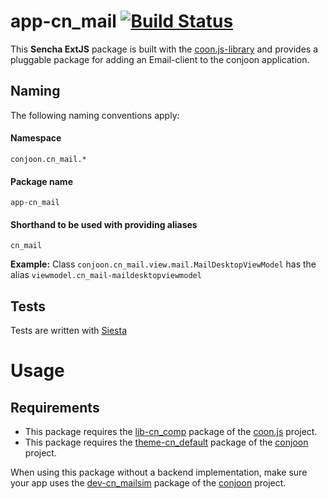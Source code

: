 # app-cn_mail  [![Build Status](https://travis-ci.org/conjoon/app-cn_mail.svg?branch=master)](https://travis-ci.org/conjoon/app-cn_mail)
This **Sencha ExtJS** package is built with the [coon.js-library](https://github.com/coon.js) and provides a pluggable package
for adding an Email-client to the conjoon application.


## Naming
The following naming conventions apply:

#### Namespace
`conjoon.cn_mail.*`
#### Package name
`app-cn_mail`
#### Shorthand to be used with providing aliases
`cn_mail`

**Example:**
Class `conjoon.cn_mail.view.mail.MailDesktopViewModel` has the alias `viewmodel.cn_mail-maildesktopviewmodel`

## Tests
Tests are written with [Siesta](https://bryntum.com/siesta)

# Usage
## Requirements
 * This package requires the [lib-cn_comp](https://github.com/coon-js/lib-cn_comp) package of the [coon.js](https://github.com/coon-js) project.
 * This package requires the [theme-cn_default](https://github.com/conjoon/theme-cn_default) package of the [conjoon](https://github.com/conjoon) project.

When using this package without a backend implementation, make sure your app uses the [dev-cn_mailsim](https://github.com/conjoon/dev-cn_mailsim) package  of the [conjoon](https://github.com/conjoon) project.
